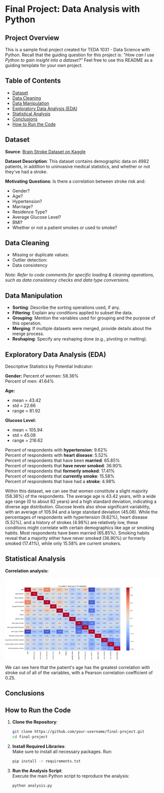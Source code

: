 # Final Project: Data Analysis with Python

## Project Overview
This is a sample final project created for TEDA 1031 - Data Science with Python. Recall that the guiding question for this project is: *"How can I use Python to gain insight into a dataset?"* Feel free to use this README as a guiding template for your own project. 

## Table of Contents
- [Dataset](#dataset)
- [Data Cleaning](#data-cleaning)
- [Data Manipulation](#data-manipulation)
- [Exploratory Data Analysis (EDA)](#exploratory-data-analysis-eda)
- [Statistical Analysis](#statistical-analysis)
- [Conclusions](#conclusions)
- [How to Run the Code](#how-to-run-the-code)

## Dataset
**Source**: [Brain Stroke Dataset on Kaggle](https://www.kaggle.com/datasets/jillanisofttech/brain-stroke-dataset)

**Dataset Description**: This dataset contains demographic data on 4982 patients, in addition to uninvasive medical statistics, and whether or not they've had a stroke.

**Motivating Questions**: 
Is there a correlation between stroke risk and: 
- Gender?
- Age?
- Hypertension?
- Marriage?
- Residence Type?
- Average Glucose Level?
- BMI?
- Whether or not a patient smokes or used to smoke?

## Data Cleaning
- Missing or duplicate values: 
- Outlier detection: 
- Data consistency

*Note: Refer to code comments for specific loading & cleaning operations, such as data consistency checks and data type conversions.*

## Data Manipulation
- **Sorting**: Describe the sorting operations used, if any.
- **Filtering**: Explain any conditions applied to subset the data.
- **Grouping**: Mention the variables used for grouping and the purpose of this operation.
- **Merging**: If multiple datasets were merged, provide details about the merge process.
- **Reshaping**: Specify any reshaping done (e.g., pivoting or melting).

## Exploratory Data Analysis (EDA)
Descriptive Statistics by Potential Indicator: 

**Gender:**
Percent of women: 58.36% <br>
Percent of men: 41.64% 

**Age:**  
- mean = 43.42
- std = 22.66
- range = 81.92

**Glucose Level:**
- mean = 105.94
- std = 45.08
- range = 216.62

Percent of respondents with **hypertension**:  9.62% <br>
Percent of respondents with **heart disease**:  5.52% <br>
Percent of respondents that have been **married**:  65.85% <br>
Percent of respondents that **have never smoked**:  36.90% <br>
Percent of respondents that **formerly smoked**:  17.41% <br>
Percent of respondents that **currently smoke**:  15.58% <br>
Percent of respondents that have had a **stroke**:  4.98% <br>

Within this dataset, we can see that women constitute a slight majority (58.36%) of the respondents. The average age is 43.42 years, with a wide age range (0 to about 82 years) and a high standard deviation, indicating a diverse age distribution. Glucose levels also show significant variability, with an average of 105.94 and a large standard deviation (45.08). While the percentages of respondents with hypertension (9.62%), heart disease (5.52%), and a history of strokes (4.98%) are relatively low, these conditions might correlate with certain demographics like age or smoking habits. Most respondents have been married (65.85%). Smoking habits reveal that a majority either have never smoked (36.90%) or formerly smoked (17.41%), while only 15.58% are current smokers. 

## Statistical Analysis

**Correlation analysis:**

![Correlation Heatmap](correlation_heatmap.png)

We can see here that the patient's age has the greatest correlation with stroke out of all of the variables, with a Pearson correlation coefficient of 0.25. 

## Conclusions


## How to Run the Code
1. **Clone the Repository**:  
   ```bash
   git clone https://github.com/your-username/final-project.git
   cd final-project
   ```

2. **Install Required Libraries**:  
   Make sure to install all necessary packages. Run:
   ```bash
   pip install -r requirements.txt
   ```

3. **Run the Analysis Script**:  
   Execute the main Python script to reproduce the analysis:
   ```bash
   python analysis.py
   ```
